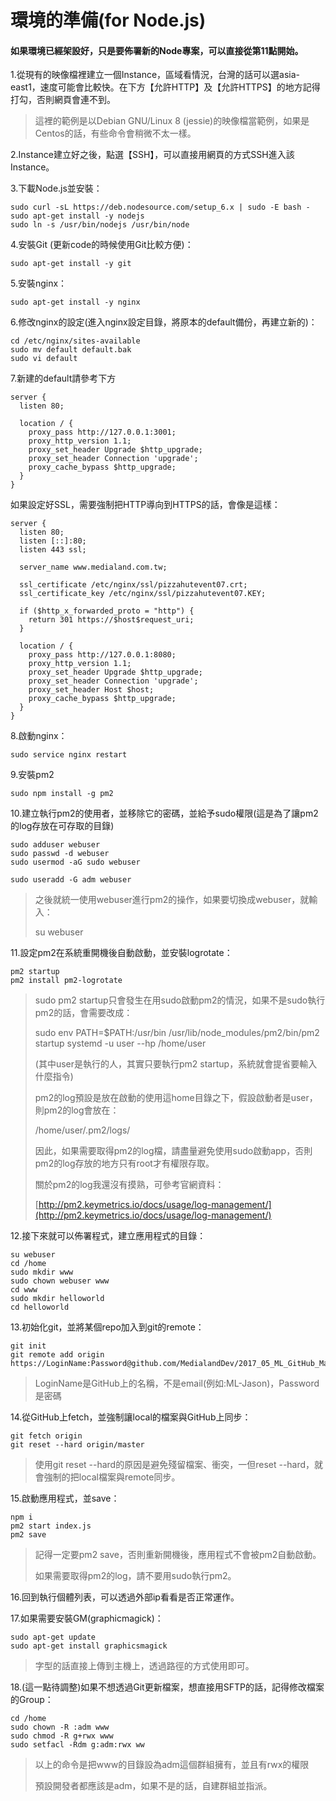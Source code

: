 # 環境的準備\(for Node.js\)

#### 如果環境已經架設好，只是要佈署新的Node專案，可以直接從第11點開始。

1.從現有的映像檔裡建立一個Instance，區域看情況，台灣的話可以選asia-east1，速度可能會比較快。在下方【允許HTTP】及【允許HTTPS】的地方記得打勾，否則網頁會連不到。

> 這裡的範例是以Debian GNU/Linux 8 \(jessie\)的映像檔當範例，如果是Centos的話，有些命令會稍微不太一樣。

2.Instance建立好之後，點選【SSH】，可以直接用網頁的方式SSH進入該Instance。

3.下載Node.js並安裝：

```
sudo curl -sL https://deb.nodesource.com/setup_6.x | sudo -E bash -
sudo apt-get install -y nodejs
sudo ln -s /usr/bin/nodejs /usr/bin/node
```

4.安裝Git \(更新code的時候使用Git比較方便\)：

```
sudo apt-get install -y git
```

5.安裝nginx：

```
sudo apt-get install -y nginx
```

6.修改nginx的設定\(進入nginx設定目錄，將原本的default備份，再建立新的\)：

```
cd /etc/nginx/sites-available
sudo mv default default.bak
sudo vi default
```

7.新建的default請參考下方

```
server {
  listen 80;

  location / {
    proxy_pass http://127.0.0.1:3001;
    proxy_http_version 1.1;
    proxy_set_header Upgrade $http_upgrade;
    proxy_set_header Connection 'upgrade';
    proxy_cache_bypass $http_upgrade;
  }
}
```

如果設定好SSL，需要強制把HTTP導向到HTTPS的話，會像是這樣：

```
server {
  listen 80;
  listen [::]:80;                                                  
  listen 443 ssl;

  server_name www.medialand.com.tw;

  ssl_certificate /etc/nginx/ssl/pizzahutevent07.crt;                                                                                                
  ssl_certificate_key /etc/nginx/ssl/pizzahutevent07.KEY;    

  if ($http_x_forwarded_proto = "http") {
    return 301 https://$host$request_uri;
  }

  location / {                                                                                  
    proxy_pass http://127.0.0.1:8080;
    proxy_http_version 1.1;
    proxy_set_header Upgrade $http_upgrade;
    proxy_set_header Connection 'upgrade';
    proxy_set_header Host $host;
    proxy_cache_bypass $http_upgrade;                                                      
  }                                                                                             
}
```

8.啟動nginx：

```
sudo service nginx restart
```

9.安裝pm2

```
sudo npm install -g pm2
```

10.建立執行pm2的使用者，並移除它的密碼，並給予sudo權限\(這是為了讓pm2的log存放在可存取的目錄\)

```
sudo adduser webuser
sudo passwd -d webuser
sudo usermod -aG sudo webuser

sudo useradd -G adm webuser
```

> 之後就統一使用webuser進行pm2的操作，如果要切換成webuser，就輸入：
>
> su webuser

11.設定pm2在系統重開機後自動啟動，並安裝logrotate：

```
pm2 startup
pm2 install pm2-logrotate
```

> sudo pm2 startup只會發生在用sudo啟動pm2的情況，如果不是sudo執行pm2的話，會需要改成：
>
> sudo env PATH=$PATH:/usr/bin /usr/lib/node\_modules/pm2/bin/pm2 startup systemd -u user --hp /home/user
>
> \(其中user是執行的人，其實只要執行pm2 startup，系統就會提省要輸入什麼指令\)
>
> pm2的log預設是放在啟動的使用這home目錄之下，假設啟動者是user，則pm2的log會放在：
>
> /home/user/.pm2/logs/
>
> 因此，如果需要取得pm2的log檔，請盡量避免使用sudo啟動app，否則pm2的log存放的地方只有root才有權限存取。
>
> 關於pm2的log我還沒有摸熟，可參考官網資料：
>
> [http://pm2.keymetrics.io/docs/usage/log-management/](http://pm2.keymetrics.io/docs/usage/log-management/)

12.接下來就可以佈署程式，建立應用程式的目錄：

```
su webuser
cd /home
sudo mkdir www
sudo chown webuser www
cd www
sudo mkdir helloworld
cd helloworld
```

13.初始化git，並將某個repo加入到git的remote：

```
git init
git remote add origin https://LoginName:Password@github.com/MedialandDev/2017_05_ML_GitHub_Manager.git
```

> LoginName是GitHub上的名稱，不是email\(例如:ML-Jason\)，Password是密碼

14.從GitHub上fetch，並強制讓local的檔案與GitHub上同步：

```
git fetch origin
git reset --hard origin/master
```

> 使用git reset --hard的原因是避免殘留檔案、衝突，一但reset --hard，就會強制的把local檔案與remote同步。

15.啟動應用程式，並save：

```
npm i
pm2 start index.js
pm2 save
```

> 記得一定要pm2 save，否則重新開機後，應用程式不會被pm2自動啟動。
>
> 如果需要取得pm2的log，請不要用sudo執行pm2。

16.回到執行個體列表，可以透過外部ip看看是否正常運作。

17.如果需要安裝GM\(graphicmagick\)：

```
sudo apt-get update
sudo apt-get install graphicsmagick
```

> 字型的話直接上傳到主機上，透過路徑的方式使用即可。

18.\(這一點待調整\)如果不想透過Git更新檔案，想直接用SFTP的話，記得修改檔案的Group：

```
cd /home
sudo chown -R :adm www
sudo chmod -R g+rwx www
sudo setfacl -Rdm g:adm:rwx ww
```

> 以上的命令是把www的目錄設為adm這個群組擁有，並且有rwx的權限
>
> 預設開發者都應該是adm，如果不是的話，自建群組並指派。



